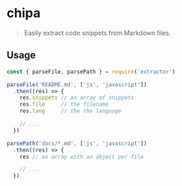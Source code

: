 # chipa 

> Easily extract code snippets from Markdown files.

## Usage

```js
const { parseFile, parsePath } = require('extractor')

parseFile('README.md', ['js', 'javascript'])
  .then((res) => {
    res.snippets // an array of snippets
    res.file     // the filename
    res.lang     // the the language 

    // ...
  })

parsePath('docs/*.md', ['js', 'javascript'])
  .then((res) => {
    res // an array with an object per file

    // ...
  })
```
